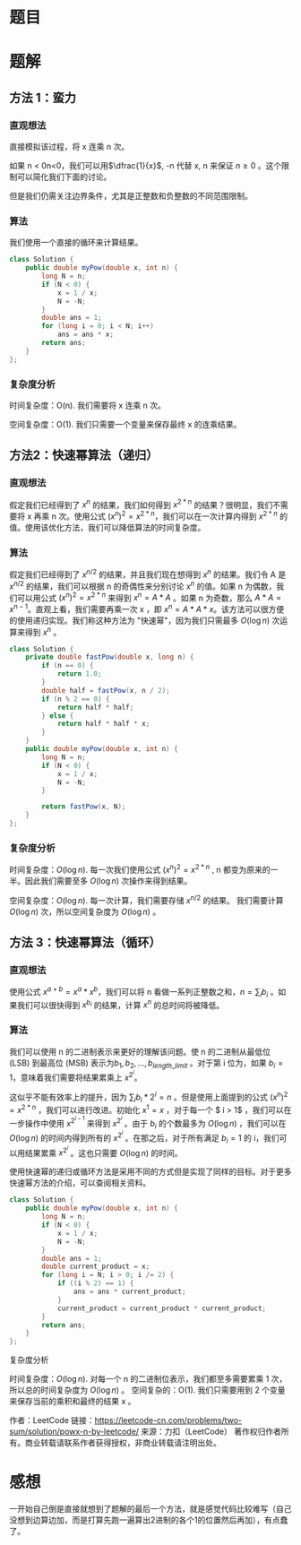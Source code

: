 # 题目



# 题解

## 方法 1：蛮力

### 直观想法

直接模拟该过程，将 x 连乘 n 次。

如果 n < 0n<0，我们可以用$\dfrac{1}{x}$, -n 代替 x, n 来保证 $n \ge 0$ 。这个限制可以简化我们下面的讨论。

但是我们仍需关注边界条件，尤其是正整数和负整数的不同范围限制。

### 算法

我们使用一个直接的循环来计算结果。

~~~java
class Solution {
    public double myPow(double x, int n) {
        long N = n;
        if (N < 0) {
            x = 1 / x;
            N = -N;
        }
        double ans = 1;
        for (long i = 0; i < N; i++)
            ans = ans * x;
        return ans;
    }
};
~~~
### 复杂度分析

时间复杂度：O(n). 我们需要将 x 连乘 n 次。

空间复杂度：O(1). 我们只需要一个变量来保存最终 x 的连乘结果。 

## 方法2：快速幂算法（递归）

### 直观想法

假定我们已经得到了 $x ^ n$ 的结果，我们如何得到 $x ^ {2 * n}$ 的结果？很明显，我们不需要将 x 再乘 n 次。使用公式 $(x ^ n) ^ 2 = x ^ {2 * n}$，我们可以在一次计算内得到 $x ^ {2 * n}$  的值。使用该优化方法，我们可以降低算法的时间复杂度。

### 算法

假定我们已经得到了 $x ^ {n / 2}$  的结果，并且我们现在想得到 $x ^ n$ 的结果。我们令 A 是 $x ^ {n / 2}$ 的结果，我们可以根据 n 的奇偶性来分别讨论 $x ^ n$ 的值。如果 n 为偶数，我们可以用公式 $(x ^ n) ^ 2 = x ^ {2 * n}$ 来得到 $x ^ n = A * A$ 。如果 n 为奇数，那么 $A * A = x ^ {n - 1}$。直观上看，我们需要再乘一次 x ，即 $x ^ n = A * A * x$。该方法可以很方便的使用递归实现。我们称这种方法为 "快速幂"，因为我们只需最多 $O(\log n)$ 次运算来得到 $x ^ n$ 。

~~~java
class Solution {
    private double fastPow(double x, long n) {
        if (n == 0) {
            return 1.0;
        }
        double half = fastPow(x, n / 2);
        if (n % 2 == 0) {
            return half * half;
        } else {
            return half * half * x;
        }
    }
    public double myPow(double x, int n) {
        long N = n;
        if (N < 0) {
            x = 1 / x;
            N = -N;
        }

        return fastPow(x, N);
    }
};
~~~
### 复杂度分析

时间复杂度：$O(\log n)$. 每一次我们使用公式 $(x ^ n) ^ 2 = x ^ {2 * n}$
 , n 都变为原来的一半。因此我们需要至多 $O(\log n)$ 次操作来得到结果。

空间复杂度：$O(\log n)$. 每一次计算，我们需要存储 $x ^ {n / 2}$  的结果。 我们需要计算 $O(\log n)$ 次，所以空间复杂度为 $O(\log n)$ 。



## 方法 3：快速幂算法（循环）

### 直观想法

使用公式 $x ^ {a + b} = x ^ a * x ^ b$，我们可以将 n 看做一系列正整数之和，$n = \sum_i b_i$ 。如果我们可以很快得到 $x ^ {b_i}$ 的结果，计算 $x ^ n$  的总时间将被降低。

### 算法

我们可以使用 n 的二进制表示来更好的理解该问题。使 n 的二进制从最低位 (LSB) 到最高位 (MSB) 表示为$b_1, b_2, ..., b_{length\_limit}$  。对于第 i 位为，如果 $b_i = 1$，意味着我们需要将结果累乘上 $x ^ {2 ^ i}$。

这似乎不能有效率上的提升，因为 $\sum_i b_i * 2 ^ i = n$ 。但是使用上面提到的公式 $(x ^ n) ^ 2 = x ^ {2 * n}$ ，我们可以进行改进。初始化 $x ^ 1 = x$ ，对于每一个 $ i > 1$ ，我们可以在一步操作中使用 $x ^ {2 ^ {i - 1}}$ 来得到 $x ^ {2 ^ i}$ 。由于 $b_i$  的个数最多为 $O(\log n)$ ，我们可以在 $O(\log n)$ 的时间内得到所有的 $x ^ {2 ^ i}$ 。在那之后，对于所有满足 $b_i = 1$ 的 i，我们可以用结果累乘 $x ^ {2 ^ i}$ 。这也只需要 $O(\log n)$ 的时间。

使用快速幂的递归或循环方法是采用不同的方式但是实现了同样的目标。对于更多快速幂方法的介绍，可以查阅相关资料。

~~~java
class Solution {
    public double myPow(double x, int n) {
        long N = n;
        if (N < 0) {
            x = 1 / x;
            N = -N;
        }
        double ans = 1;
        double current_product = x;
        for (long i = N; i > 0; i /= 2) {
            if ((i % 2) == 1) {
                ans = ans * current_product;
            }
            current_product = current_product * current_product;
        }
        return ans;
    }
};
~~~
复杂度分析

时间复杂度：$O(\log n)$. 对每一个 n 的二进制位表示，我们都至多需要累乘 1 次，所以总的时间复杂度为 $O(\log n)$ 。
空间复杂的：O(1). 我们只需要用到 2 个变量来保存当前的乘积和最终的结果 x 。

作者：LeetCode
链接：https://leetcode-cn.com/problems/two-sum/solution/powx-n-by-leetcode/
来源：力扣（LeetCode）
著作权归作者所有。商业转载请联系作者获得授权，非商业转载请注明出处。

# 感想

一开始自己倒是直接就想到了题解的最后一个方法，就是感觉代码比较难写（自己没想到边算边加，而是打算先跑一遍算出2进制的各个1的位置然后再加），有点蠢了。